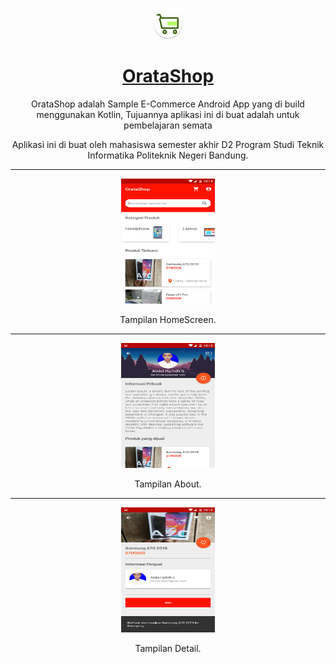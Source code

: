 <p align="center">
  <a href="#">
    <img src="app/src/main/res/mipmap-hdpi/ic_launcher.png" alt="OrataPayment logo" width="50" height="50">
		<h1 align="center">OrataShop</h1>
  </a>
</p>
<p align="center">
  OrataShop adalah Sample E-Commerce Android App yang di build menggunakan Kotlin, Tujuannya aplikasi ini di buat adalah untuk pembelajaran semata
</p>
<p align="center">Aplikasi ini di buat oleh mahasiswa semester akhir D2 Program Studi Teknik Informatika Politeknik Negeri Bandung.</p>
<span align="center">
 <hr>
<p align="center"><img src="ss/home.png" alt="OrataShop Home" width="150" height="200"></p>
<p align="center">Tampilan HomeScreen.</p>
<hr>
<p align="center"><img src="ss/about.png" alt="OrataShop About" width="150" height="200"></p>
<p align="center">Tampilan About.</p>
<hr>
<p align="center"><img src="ss/detail.png" alt="OrataShop Detail" width="150" height="200"></p>
<p align="center">Tampilan Detail.</p>
